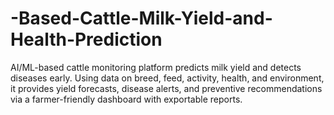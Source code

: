 # -Based-Cattle-Milk-Yield-and-Health-Prediction
AI/ML-based cattle monitoring platform predicts milk yield and detects diseases early. Using data on breed, feed, activity, health, and environment, it provides yield forecasts, disease alerts, and preventive recommendations via a farmer-friendly dashboard with exportable reports.
